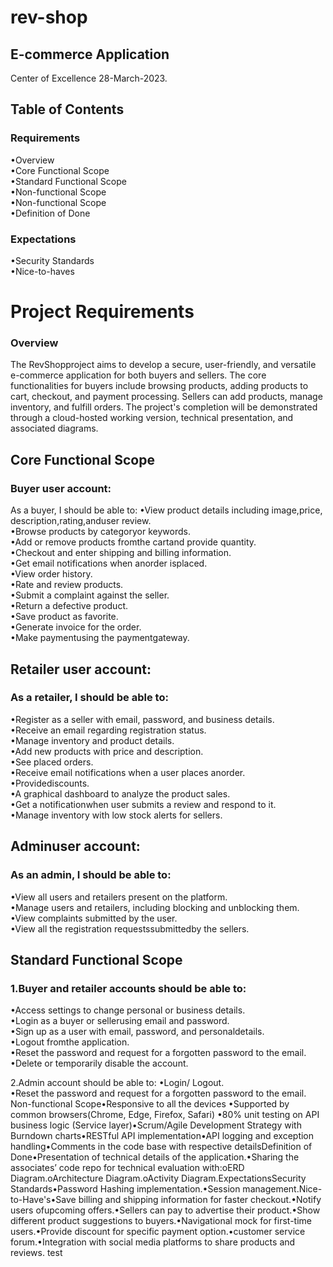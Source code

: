 # rev-shop
## E-commerce Application
Center of Excellence
28-March-2023.

## Table of Contents


### Requirements
•Overview <br>
•Core Functional Scope <br>
•Standard Functional Scope <br>
•Non-functional Scope <br>
•Non-functional Scope <br>
•Definition of Done 

### Expectations
•Security Standards <br>
•Nice-to-haves

# Project Requirements
### Overview

The RevShopproject aims to develop a secure, user-friendly, and versatile e-commerce application for both buyers and sellers. The core functionalities for buyers include browsing products, adding products to cart, checkout, and payment processing. Sellers can add products, manage inventory, and fulfill orders. The project's completion will be demonstrated through a cloud-hosted working version, technical presentation, and associated diagrams.

## Core Functional Scope

### Buyer user account:

As a buyer, I should be able to:
•View product details including image,price, description,rating,anduser review.<br>
•Browse products by categoryor keywords.<br>
•Add or remove products fromthe cartand provide quantity.<br>
•Checkout and enter shipping and billing information.<br>
•Get email notifications when anorder isplaced.<br>
•View order history.<br>
•Rate and review products.<br>
•Submit a complaint against the seller.<br>
•Return a defective product.<br>
•Save product as favorite.<br>
•Generate invoice for the order.<br>
•Make paymentusing the paymentgateway.

## Retailer user account:
### As a retailer, I should be able to:

•Register as a seller with email, password, and business details. <br>
•Receive an email regarding registration status.<br>
•Manage inventory and product details.<br>
•Add new products with price and description.<br>
•See placed orders.<br>
•Receive email notifications when a user places anorder.<br>
•Providediscounts.<br>
•A graphical dashboard to analyze the product sales.<br>
•Get a notificationwhen user submits a review and respond to it.<br>
•Manage inventory with low stock alerts for sellers.

## Adminuser account:

### As an admin, I should be able to:
•View all users and retailers present on the platform.<br>
•Manage users and retailers, including blocking and unblocking them.<br>
•View complaints submitted by the user.<br>
•View all the registration requestssubmittedby the sellers.

## Standard Functional Scope
### 1.Buyer and retailer accounts should be able to:

•Access settings to change personal or business details.<br>
•Login as a buyer or sellerusing email and password.<br>
•Sign up as a user with email, password, and personaldetails.<br>
•Logout fromthe application.<br>
•Reset the password and request for a forgotten password to the email.<br>
•Delete or temporarily disable the account.

2.Admin account should be able to:
•Login/ Logout.<br>
•Reset the password and request for a forgotten password to the email.
Non-functional Scope•Responsive to all the devices
•Supported by common browsers(Chrome, Edge, Firefox, Safari)
•80% unit testing on API business logic (Service layer)•Scrum/Agile Development Strategy with Burndown charts•RESTful API implementation•API logging and exception handling•Comments in the code base with respective detailsDefinition of Done•Presentation of technical details of the application.•Sharing the associates’ code repo for technical evaluation with:oERD Diagram.oArchitecture Diagram.oActivity Diagram.ExpectationsSecurity Standards•Password Hashing implementation.•Session management.Nice-to-Have's•Save billing and shipping information for faster checkout.•Notify users ofupcoming offers.•Sellers can pay to advertise their product.•Show different product suggestions to buyers.•Navigational mock for first-time users.•Provide discount for specific payment option.•customer service forum.•Integration with social media platforms to share products and reviews.
test
